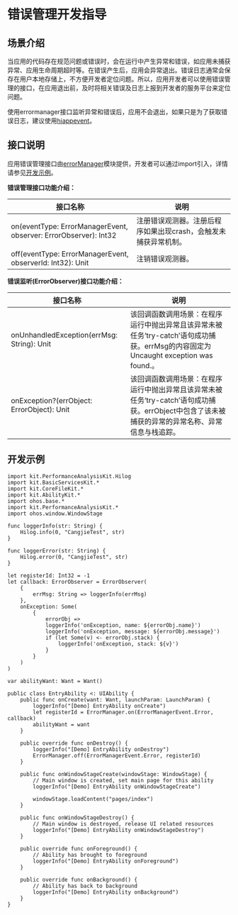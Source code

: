 # 错误管理开发指导

## 场景介绍

当应用的代码存在规范问题或错误时，会在运行中产生异常和错误，如应用未捕获异常、应用生命周期超时等。在错误产生后，应用会异常退出。错误日志通常会保存在用户本地存储上，不方便开发者定位问题。所以，应用开发者可以使用错误管理的接口，在应用退出前，及时将相关错误及日志上报到开发者的服务平台来定位问题。

使用errormanager接口监听异常和错误后，应用不会退出，如果只是为了获取错误日志，建议使用[hiappevent](./cj-hiappevent-watcher-crash-events.md)。

## 接口说明

应用错误管理接口由[errorManager](../../../API_Reference/source_zh_cn/AbilityKit/cj-apis-app-ability-error_manager.md#class-errormanager)模块提供，开发者可以通过import引入，详情请参见[开发示例](#开发示例)。

**错误管理接口功能介绍：**

| 接口名称                                                       | 说明                                                 |
| ------------------------------------------------------------ | ---------------------------------------------------- |
| on(eventType: ErrorManagerEvent, observer: ErrorObserver): Int32 | 注册错误观测器。注册后程序如果出现crash，会触发未捕获异常机制。|
| off(eventType: ErrorManagerEvent, observerId: Int32): Unit | 注销错误观测器。|

<!-- waiting -->
**错误监听(ErrorObserver)接口功能介绍：**

| 接口名称                         | 说明                                                         |
| ------------------------------ | ------------------------------------------------------------ |
| onUnhandledException(errMsg: String): Unit | 该回调函数调用场景：在程序运行中抛出异常且该异常未被任务‘try-catch’语句成功捕获。errMsg的内容固定为Uncaught exception was found.。 |
| onException?(errObject: ErrorObject): Unit | 该回调函数调用场景：在程序运行中抛出异常且该异常未被任务‘try-catch’语句成功捕获。errObject中包含了该未被捕获的异常的异常名称、异常信息与栈追踪。|

## 开发示例

<!-- compile -->

```cangjie
import kit.PerformanceAnalysisKit.Hilog
import kit.BasicServicesKit.*
import kit.CoreFileKit.*
import kit.AbilityKit.*
import ohos.base.*
import kit.PerformanceAnalysisKit.*
import ohos.window.WindowStage

func loggerInfo(str: String) {
    Hilog.info(0, "CangjieTest", str)
}

func loggerError(str: String) {
    Hilog.error(0, "CangjieTest", str)
}

let registerId: Int32 = -1
let callback: ErrorObserver = ErrorObserver(
    {
        errMsg: String => loggerInfo(errMsg)
    },
    onException: Some(
        {
            errorObj =>
            loggerInfo('onException, name: ${errorObj.name}')
            loggerInfo('onException, message: ${errorObj.message}')
            if (let Some(v) <- errorObj.stack) {
                loggerInfo('onException, stack: ${v}')
            }
        }
    )
)

var abilityWant: Want = Want()

public class EntryAbility <: UIAbility {
    public func onCreate(want: Want, launchParam: LaunchParam) {
        loggerInfo("[Demo] EntryAbility onCreate")
        let registerId = ErrorManager.on(ErrorManagerEvent.Error, callback)
        abilityWant = want
    }

    public override func onDestroy() {
        loggerInfo("[Demo] EntryAbility onDestroy")
        ErrorManager.off(ErrorManagerEvent.Error, registerId)
    }

    public func onWindowStageCreate(windowStage: WindowStage) {
        // Main window is created, set main page for this ability
        loggerInfo("[Demo] EntryAbility onWindowStageCreate")

        windowStage.loadContent("pages/index")
    }

    public func onWindowStageDestroy() {
        // Main window is destroyed, release UI related resources
        loggerInfo("[Demo] EntryAbility onWindowStageDestroy")
    }

    public override func onForeground() {
        // Ability has brought to foreground
        loggerInfo("[Demo] EntryAbility onForeground")
    }

    public override func onBackground() {
        // Ability has back to background
        loggerInfo("[Demo] EntryAbility onBackground")
    }
}
```
